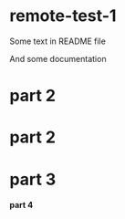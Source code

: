 # remote-test-1

Some text in README file

And some documentation

# part 2

# part 2

# part 3

#### part 4
